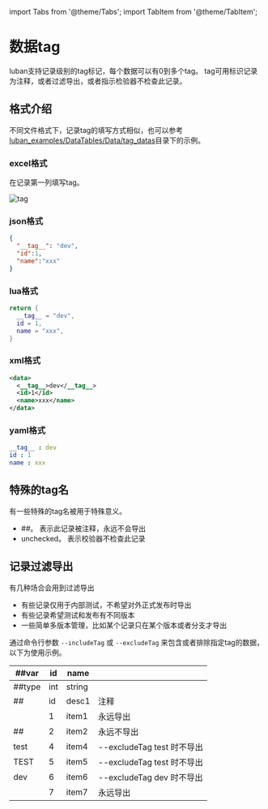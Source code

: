 import Tabs from '@theme/Tabs';
import TabItem from '@theme/TabItem';

# 数据tag

luban支持记录级别的tag标记，每个数据可以有0到多个tag。 tag可用标识记录为注释，或者过滤导出，或者指示检验器不检查此记录。

## 格式介绍

不同文件格式下，记录tag的填写方式相似，也可以参考 [luban_examples/DataTables/Data/tag_datas](https://gitee.com/focus-creative-games/luban_examples/tree/main/DataTables/Datas/tag_datas)目录下的示例。

### excel格式

在记录第一列填写tag。

![tag](/img/cases/tag2.jpg)

### json格式

```json
{
  "__tag__": "dev",
  "id":1,
  "name":"xxx"
}
```

### lua格式

```lua
return {
  __tag__ = "dev",
  id = 1,
  name = "xxx",
}
```

### xml格式


```xml
<data>
  <__tag__>dev</__tag__>
  <id>1</id>
  <name>xxx</name>
</data>
```


### yaml格式

```yaml
__tag__ : dev
id : 1
name : xxx
```


## 特殊的tag名

有一些特殊的tag名被用于特殊意义。

- ##。 表示此记录被注释，永远不会导出
- unchecked。 表示校验器不检查此记录

## 记录过滤导出

有几种场合会用到过滤导出

- 有些记录仅用于内部测试，不希望对外正式发布时导出
- 有些记录希望测试和发布有不同版本
- 一些简单多版本管理，比如某个记录只在某个版本或者分支才导出

通过命令行参数 `--includeTag` 或 `--excludeTag` 来包含或者排除指定tag的数据，以下为使用示例。

|##var| id | name |  |
| - | - | - | - |
| ##type | int | string |  |
| ## | id | desc1| 注释 |
| | 1 | item1 | 永远导出 |
|##| 2 | item2 | 永远不导出 |
|test| 4 | item4 | --excludeTag test 时不导出 |
|TEST| 5 | item5 | --excludeTag test 时不导出 |
|dev |6 | item6 | --excludeTag dev 时不导出 |
| | 7|item7| 永远导出 |
